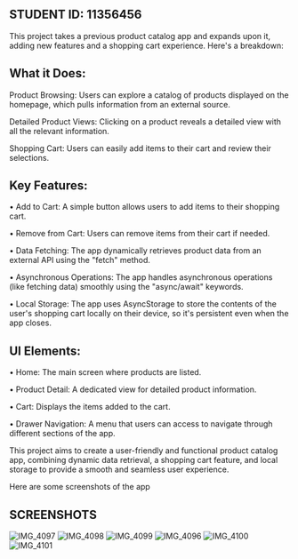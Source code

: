 ## STUDENT ID: 11356456

This project takes a previous product catalog app and expands upon it, adding new features and a shopping cart experience. Here's a breakdown:

## What it Does:
 Product Browsing: Users can explore a catalog of products displayed on the homepage, which pulls information from an external source.
 
Detailed Product Views: Clicking on a product reveals a detailed view with all the relevant information.

Shopping Cart: Users can easily add items to their cart and review their selections.

## Key Features:
• Add to Cart: A simple button allows users to add items to their shopping cart.

• Remove from Cart: Users can remove items from their cart if needed.

• Data Fetching: The app dynamically retrieves product data from an external API using the "fetch" method.

• Asynchronous Operations: The app handles asynchronous operations (like fetching data) smoothly using the "async/await" keywords.

• Local Storage: The app uses AsyncStorage to store the contents of the user's shopping cart locally on their device, so it's persistent even when the app closes.

## UI Elements:

• Home: The main screen where products are listed.

• Product Detail: A dedicated view for detailed product information.

• Cart: Displays the items added to the cart.

• Drawer Navigation: A menu that users can access to navigate through different sections of the app.

This project aims to create a user-friendly and functional product catalog app, combining dynamic data retrieval, a shopping cart feature, and local storage to provide a smooth and seamless user experience.

Here are some screenshots of the app

## SCREENSHOTS
![IMG_4097](https://github.com/user-attachments/assets/335681c1-d66d-46f3-9e28-436af1931c82)
![IMG_4098](https://github.com/user-attachments/assets/912ecf7e-d0e4-446d-9d78-0be933b99a38)
![IMG_4099](https://github.com/user-attachments/assets/a02f7f50-ffc7-4555-a482-a7bfd89767d3)
![IMG_4096](https://github.com/user-attachments/assets/3e8e036e-ebae-459b-9850-9fc3b4206b22)
![IMG_4100](https://github.com/user-attachments/assets/0f1e25f3-d67e-4649-a3f7-18fcf2188dc4)
![IMG_4101](https://github.com/user-attachments/assets/9547e2cf-18a4-4699-bffe-d62fb5dd777e)







